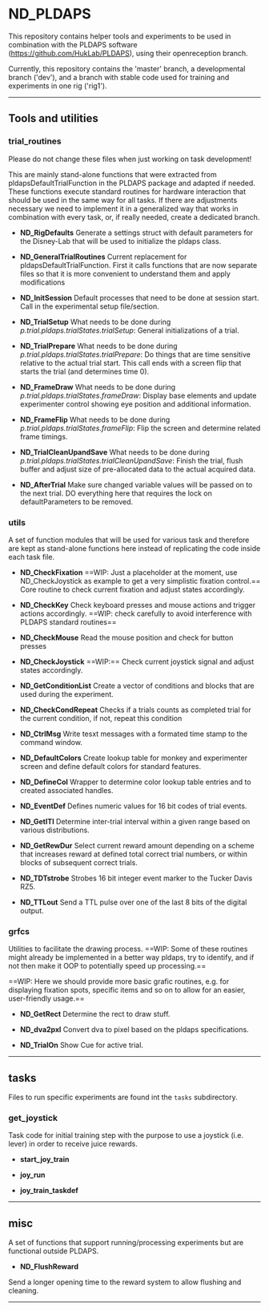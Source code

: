 ND_PLDAPS
==========

This repository contains helper tools and experiments to be used in combination with the PLDAPS software (https://github.com/HukLab/PLDAPS), using their openreception branch.

Currently, this repository contains the 'master' branch, a developmental branch ('dev'), and a branch with stable code used for training and experiments in one rig ('rig1').

***
## Tools and utilities

### trial_routines
Please do not change these files when just working on task development!

This are mainly stand-alone functions that were extracted from pldapsDefaultTrialFunction in the PLDAPS package and adapted if needed. These functions execute standard routines for hardware interaction that should be used in the same way for all tasks. If there are adjustments necessary we need to implement it in a generalized way that works in combination with every task, or, if really needed, create a dedicated branch.

* __ND_RigDefaults__
Generate a settings struct with default parameters for the Disney-Lab that will be used to initialize the pldaps class.

* __ND_GeneralTrialRoutines__
Current replacement for pldapsDefaultTrialFunction. First it calls functions that are now separate files so that it is more convenient to understand them and apply modifications

* __ND_InitSession__
Default processes that need to be done at session start. Call in the experimental setup file/section.

* __ND_TrialSetup__
What needs to be done during *p.trial.pldaps.trialStates.trialSetup*: General initializations of a trial.

* __ND_TrialPrepare__
What needs to be done during *p.trial.pldaps.trialStates.trialPrepare*: Do things that are time sensitive relative to the actual trial start. This call ends with a screen flip that starts the trial (and determines time 0).

* __ND_FrameDraw__
What needs to be done during *p.trial.pldaps.trialStates.frameDraw*: Display base elements and update experimenter control showing eye position and additional information.

* __ND_FrameFlip__
What needs to be done during *p.trial.pldaps.trialStates.frameFlip*: Flip the screen and determine related frame timings.

* __ND_TrialCleanUpandSave__
What needs to be done during *p.trial.pldaps.trialStates.trialCleanUpandSave*: Finish the trial, flush buffer and adjust size of pre-allocated data to the actual acquired data.

* __ND_AfterTrial__
Make sure changed variable values will be passed on to the next trial. DO everything here that requires the lock on defaultParameters to be removed.

### utils

A set of function modules that will be used for various task and therefore are kept as stand-alone functions here instead of replicating the code inside each task file.

* __ND_CheckFixation__
==WIP: Just a placeholder at the moment, use ND_CheckJoystick as example to get a very simplistic fixation control.== Core routine to check current fixation and adjust states accordingly.

* __ND_CheckKey__
Check keyboard presses and mouse actions and trigger actions accordingly. ==WIP: check carefully to avoid interference with PLDAPS standard routines==

* __ND_CheckMouse__
Read the mouse position and check for button presses

* __ND_CheckJoystick__
==WIP:== Check current joystick signal and adjust states accordingly.

* __ND_GetConditionList__
Create a vector of conditions and blocks that are used during the experiment.

* __ND_CheckCondRepeat__
Checks if a trials counts as completed trial for the current condition, if not, repeat this condition

* __ND_CtrlMsg__
Write tesxt messages with a formated time stamp to the command window.

* __ND_DefaultColors__
Create lookup table for monkey and experimenter screen and define default colors for standard features.

* __ND_DefineCol__
Wrapper to determine color lookup table entries and to created associated handles.

* __ND_EventDef__
Defines numeric values for 16 bit codes of trial events.

* __ND_GetITI__
Determine inter-trial interval within a given range based on various distributions.

* __ND_GetRewDur__
Select current reward amount depending on a scheme that increases reward at defined total correct trial numbers, or within blocks of subsequent correct trials.

* __ND_TDTstrobe__
Strobes 16 bit integer event marker to the Tucker Davis RZ5.

* __ND_TTLout__
Send a TTL pulse over one of the last 8 bits of the digital output.

### grfcs ###
Utilities to facilitate the drawing process.
==WIP: Some of these routines might already be implemented in a better way pldaps, try to identify, and if not then make it OOP to potentially speed up processing.==

==WIP: Here we should provide more basic grafic routines, e.g. for displaying fixation spots, specific items and so on to allow for an easier, user-friendly usage.==

* __ND_GetRect__
Determine the rect to draw stuff.

* __ND_dva2pxl__
Convert dva to pixel based on the pldaps specifications.

* __ND_TrialOn__
Show Cue for active trial.

***

## tasks

Files to run specific experiments are found int the `tasks` subdirectory.

### get_joystick

Task code for initial training step with the purpose to use a joystick (i.e. lever) in order to receive juice rewards.

* __start_joy_train__

* __joy_run__

* __joy_train_taskdef__


***

## misc

A set of functions that support running/processing experiments but are functional outside PLDAPS.


* __ND_FlushReward__ 

Send a longer opening time to the reward system to allow flushing and cleaning.

***
